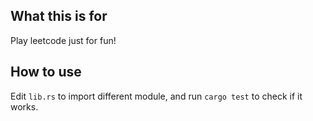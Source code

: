 ## What this is for

Play leetcode just for fun!

## How to use

Edit `lib.rs` to import different module, and run `cargo test` to check if it works.
